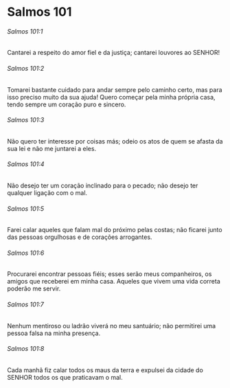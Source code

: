 # Salmos 101

###### Salmos 101:1

Cantarei a respeito do amor fiel e da justiça; cantarei louvores ao SENHOR!

###### Salmos 101:2

Tomarei bastante cuidado para andar sempre pelo caminho certo, mas para isso preciso muito da sua ajuda! Quero começar pela minha própria casa, tendo sempre um coração puro e sincero.

###### Salmos 101:3

Não quero ter interesse por coisas más; odeio os atos de quem se afasta da sua lei e não me juntarei a eles.

###### Salmos 101:4

Não desejo ter um coração inclinado para o pecado; não desejo ter qualquer ligação com o mal.

###### Salmos 101:5

Farei calar aqueles que falam mal do próximo pelas costas; não ficarei junto das pessoas orgulhosas e de corações arrogantes.

###### Salmos 101:6

Procurarei encontrar pessoas fiéis; esses serão meus companheiros, os amigos que receberei em minha casa. Aqueles que vivem uma vida correta poderão me servir.

###### Salmos 101:7

Nenhum mentiroso ou ladrão viverá no meu santuário; não permitirei uma pessoa falsa na minha presença.

###### Salmos 101:8

Cada manhã fiz calar todos os maus da terra e expulsei da cidade do SENHOR todos os que praticavam o mal.

